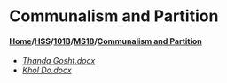 # Communalism and Partition
#### [Home](../../../..)/[HSS](../../..)/[101B](../..)/[MS18](..)/[Communalism and Partition]()
- [_Thanda Gosht.docx_](Thanda%20Gosht.docx)
- [_Khol Do.docx_](Khol%20Do.docx)
